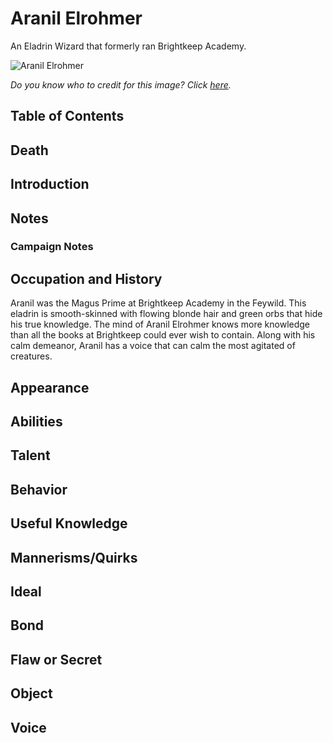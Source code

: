 # Aranil Elrohmer <!-- omit in toc -->

An Eladrin Wizard that formerly ran Brightkeep Academy.

![Aranil Elrohmer](http://cdn.obsidianportal.com/assets/83068/Eladrin_Eldritch_Knight.png)

*Do you know who to credit for this image? Click [here](https://airtable.com/shr3qtfCwGUUMYQqI).*

## Table of Contents <!-- omit in toc -->

## Death

## Introduction

## Notes

### Campaign Notes

## Occupation and History

Aranil was the Magus Prime at Brightkeep Academy in the Feywild. This eladrin is smooth-skinned with flowing blonde hair and green orbs that hide his true knowledge. The mind of Aranil Elrohmer knows more knowledge than all the books at Brightkeep could ever wish to contain. Along with his calm demeanor, Aranil has a voice that can calm the most agitated of creatures.

## Appearance

## Abilities

## Talent

## Behavior

## Useful Knowledge

## Mannerisms/Quirks

## Ideal

## Bond

## Flaw or Secret

## Object

## Voice
